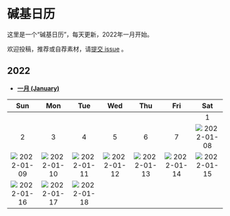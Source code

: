 # 碱基日历

这里是一个“碱基日历”，每天更新，2022年一月开始。

欢迎投稿，推荐或自荐素材，请[提交 issue](https://github.com/ShujiaHuang/biocalendar/issues) 。


## 2022

- [**一月 (January)**](docs/2022/2022-01.md)

|  Sun  |  Mon  |  Tue  |  Wed  |  Thu  |  Fri  |  Sat  |
| :---: | :---: | :---: | :---: | :---: | :---: | :---: |
|     |     |     |     |     |     |  1  |
|  2  |  3  |  4  |  5  |  6  |  7  |![2022-01-08](https://static.fungenomics.com/images/2022/01/2022-01-08.png)|
| ![2022-01-09](https://static.fungenomics.com/images/2022/01/2022-01-09.png) | ![2022-01-10](https://static.fungenomics.com/images/2022/01/2022-01-10.png) | ![2022-01-11](https://static.fungenomics.com/images/2022/01/2022-01-11.png) | ![2022-01-12](https://static.fungenomics.com/images/2022/01/2022-01-12.png) | ![2022-01-13](https://static.fungenomics.com/images/2022/01/2022-01-13.png) | ![2022-01-14](https://static.fungenomics.com/images/2022/01/2022-01-14.png) |![2022-01-15](https://static.fungenomics.com/images/2022/01/2022-01-15.png)|
| ![2022-01-16](https://static.fungenomics.com/images/2022/01/2022-01-16.png) | ![2022-01-17](https://static.fungenomics.com/images/2022/01/2022-01-17.png) | ![2022-01-18](https://static.fungenomics.com/images/2022/01/2022-01-18.png) |  |  |  ||







